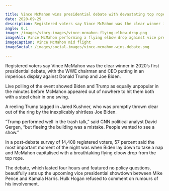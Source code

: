 ```yaml
---

title: Vince McMahon wins presidential debate with devastating top rope finish
date: 2020-09-29
description: Registered voters say Vince McMahon was the clear winner in 2020’s first presidential debate, with the WWE chairman and CEO putting in an imperious display against Donald Trump and Joe Biden.
angle: 0.1
image: /images/story-images/vince-mcmahon-flying-elbow-drop.png
imageAlt: Vince McMahon performing a flying elbow drop against vice president Joe Biden
imageCaption: Vince McMahon mid flight
imageSocial: /images/social-images/vince-mcmahon-wins-debate.png

---
```


Registered voters say Vince McMahon was the clear winner in 2020’s first presidential debate, with the WWE chairman and CEO putting in an imperious display against Donald Trump and Joe Biden.

Live polling of the event showed Biden and Trump as equally unpopular in the minutes before McMahon appeared out of nowhere to hit them both with a steel chair in one swing.

A reeling Trump tagged in Jared Kushner, who was promptly thrown clear out of the ring by the inexplicably shirtless Joe Biden.

“Trump performed well in the trash talk,” said CNN political analyst David Gergen, “but fleeing the building was a mistake. People wanted to see a show.”

In a post-debate survey of 14,408 registered voters, 57 percent said the most important moment of the night was when Biden lay down to take a nap and McMahon capitalised with a breathtaking flying elbow drop from the top rope.

The debate, which lasted four hours and featured no policy questions, beautifully sets up the upcoming vice presidential showdown between Mike Pence and Kamala Harris. Hulk Hogan refused to comment on rumours of his involvement.